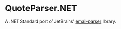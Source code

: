 # QuoteParser.NET
A .NET Standard port of JetBrains' [email-parser](https://github.com/JetBrains/email-parser) library.
